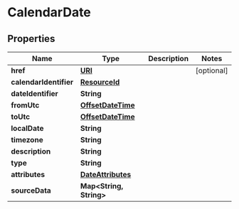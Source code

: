 

# CalendarDate

## Properties

Name | Type | Description | Notes
------------ | ------------- | ------------- | -------------
**href** | [**URI**](URI.md) |  |  [optional]
**calendarIdentifier** | [**ResourceId**](ResourceId.md) |  | 
**dateIdentifier** | **String** |  | 
**fromUtc** | [**OffsetDateTime**](OffsetDateTime.md) |  | 
**toUtc** | [**OffsetDateTime**](OffsetDateTime.md) |  | 
**localDate** | **String** |  | 
**timezone** | **String** |  | 
**description** | **String** |  | 
**type** | **String** |  | 
**attributes** | [**DateAttributes**](DateAttributes.md) |  | 
**sourceData** | **Map&lt;String, String&gt;** |  | 



